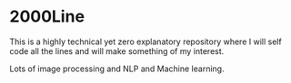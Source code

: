 # 2000Line
This is a highly technical yet zero explanatory repository where I will self code all the lines and will make something of my interest.

Lots of image processing and NLP
and Machine learning.
